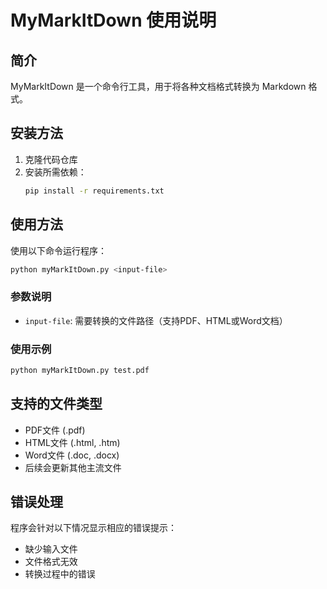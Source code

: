 # MyMarkItDown 使用说明

## 简介
MyMarkItDown 是一个命令行工具，用于将各种文档格式转换为 Markdown 格式。

## 安装方法
1. 克隆代码仓库
2. 安装所需依赖：
   ```bash
   pip install -r requirements.txt
   ```

## 使用方法
使用以下命令运行程序：
```bash
python myMarkItDown.py <input-file>
```

### 参数说明
- `input-file`: 需要转换的文件路径（支持PDF、HTML或Word文档）

### 使用示例
```bash
python myMarkItDown.py test.pdf
```

## 支持的文件类型
- PDF文件 (.pdf)
- HTML文件 (.html, .htm)
- Word文件 (.doc, .docx)
- 后续会更新其他主流文件

## 错误处理
程序会针对以下情况显示相应的错误提示：
- 缺少输入文件
- 文件格式无效
- 转换过程中的错误
